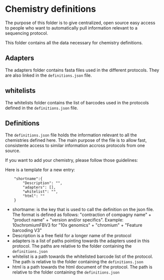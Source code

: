 # Chemistry definitions

The purpose of this folder is to give centralized, open source easy access to people who want to automatically pull information relevant to a sequencing protocol.

This folder contains all the data necessary for chemistry definitions.

## Adapters

The adapters folder contains fasta files used in the different protocols. They are also linked in the `definitions.json` file.

## whitelists

The whitelists folder contains the list of barcodes used in the protocols defined in the `definitions.json` file.

## Definitions

The `definitions.json` file holds the information relevant to all the chemistries defined here.
The main purpose of the file is to allow fast, consistente access to similar information accross protocols from one source.

If you want to add your chemistry, please follow those guidelines:

Here is a template for a new entry:

```
    "shortname":{
        "Description": "",
        "adapters": [],
        "whitelist": "",
        "html": ""
    }
```

* shortname: is the key that is used to call the definition on the json file. The format is defined as follows: "contraction of compagny name" + "product name" + "version and/or specifics". Example: 10xchromiumFBV3 for "10x genomics" + "chromium" + "Feature barcoding V3"
* Description is a free field for a longer name of the protocol
* adapters is a list of paths pointing towards the adapters used in this protocol. The paths are relative to the folder containing the `definitions.json`
* whitelist is a path towards the whitelisted barcode list of the protocol. The path is relative to the folder containing the `definitions.json`
* html is a path towards the html document of the protocol. The path is relative to the folder containing the `definitions.json`

